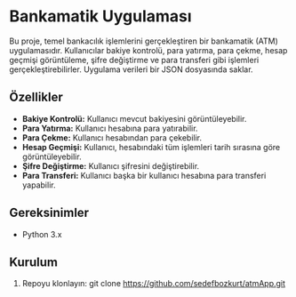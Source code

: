 # Bankamatik Uygulaması

Bu proje, temel bankacılık işlemlerini gerçekleştiren bir bankamatik (ATM) uygulamasıdır. Kullanıcılar bakiye kontrolü, para yatırma, para çekme, hesap geçmişi görüntüleme, şifre değiştirme ve para transferi gibi işlemleri gerçekleştirebilirler. Uygulama verileri bir JSON dosyasında saklar.

## Özellikler
- **Bakiye Kontrolü:** Kullanıcı mevcut bakiyesini görüntüleyebilir. 
- **Para Yatırma:** Kullanıcı hesabına para yatırabilir.
- **Para Çekme:** Kullanıcı hesabından para çekebilir.
- **Hesap Geçmişi:** Kullanıcı, hesabındaki tüm işlemleri tarih sırasına göre görüntüleyebilir.
- **Şifre Değiştirme:** Kullanıcı şifresini değiştirebilir.
- **Para Transferi:** Kullanıcı başka bir kullanıcı hesabına para transferi yapabilir.

## Gereksinimler
- Python 3.x

## Kurulum
1. Repoyu klonlayın:
  git clone https://github.com/sedefbozkurt/atmApp.git
